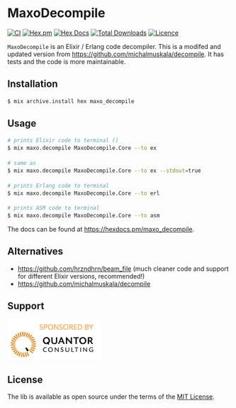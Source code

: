 # MaxoDecompile

[![CI](https://github.com/maxohq/maxo_decompile/actions/workflows/ci.yml/badge.svg?style=flat)](https://github.com/maxohq/maxo_decompile/actions/workflows/ci.yml)
[![Hex.pm](https://img.shields.io/hexpm/v/maxo_decompile.svg?style=flat)](https://hex.pm/packages/maxo_decompile)
[![Hex Docs](https://img.shields.io/badge/hex-docs-lightgreen.svg?style=flat)](https://hexdocs.pm/maxo_decompile/)
[![Total Downloads](https://img.shields.io/hexpm/dt/maxo_decompile.svg?style=flat)](https://hex.pm/packages/maxo_decompile)
[![Licence](https://img.shields.io/hexpm/l/maxo_decompile.svg?style=flat)](https://github.com/maxohq/maxo_decompile/blob/main/LICENCE)


`MaxoDecompile` is an Elixir / Erlang code decompiler.
This is a modifed and updated version from https://github.com/michalmuskala/decompile.
It has tests and the code is more maintainable.

## Installation

```bash
$ mix archive.install hex maxo_decompile
```

## Usage

```bash
# prints Elixir code to terminal ()
$ mix maxo.decompile MaxoDecompile.Core --to ex

# same as
$ mix maxo.decompile MaxoDecompile.Core --to ex --stdout=true

# prints Erlang code to terminal
$ mix maxo.decompile MaxoDecompile.Core --to erl

# prints ASM code to terminal
$ mix maxo.decompile MaxoDecompile.Core --to asm
```

The docs can be found at <https://hexdocs.pm/maxo_decompile>.

## Alternatives

- https://github.com/hrzndhrn/beam_file (much cleaner code and support for different Elixir versions, recommended!)
- https://github.com/michalmuskala/decompile


## Support

<p>
  <a href="https://quantor.consulting/?utm_source=github&utm_campaign=maxo_decompile">
    <img src="https://raw.githubusercontent.com/maxohq/sponsors/main/assets/quantor_consulting_logo.svg"
      alt="Sponsored by Quantor Consulting" width="210">
  </a>
</p>

## License

The lib is available as open source under the terms of the [MIT License](https://opensource.org/licenses/MIT).
